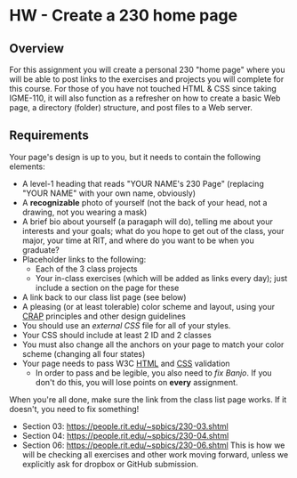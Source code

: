 # HW - Create a 230 home page

## Overview
For this assignment you will create a personal 230 "home page" where you will be able to post links to the exercises and projects you will complete for this course. For those of you have not touched HTML & CSS since taking IGME-110, it will also function as a refresher on how to create a basic Web page, a directory (folder) structure, and post files to a Web server.

## Requirements
Your page's design is up to you, but it needs to contain the following elements:
* A level-1 heading that reads "YOUR NAME's 230 Page" (replacing "YOUR NAME" with your own name, obviously)
* A **recognizable** photo of yourself (not the back of your head, not a drawing, not you wearing a mask)
* A brief bio about yourself (a paragaph will do), telling me about your interests and your goals; what do you hope to get out of the class, your major, your time at RIT, and where do you want to be when you graduate?
* Placeholder links to the following:
  - Each of the 3 class projects
  - Your in-class exercises (which will be added as links every day); just include a section on the page for these
* A link back to our class list page (see below)
* A pleasing (or at least tolerable) color scheme and layout, using your [CRAP](http://www.presentationzen.com/chapter6_spread.pdf) principles and other design guidelines
* You should use an *external CSS* file for all of your styles.
* Your CSS should include at least 2 ID and 2 classes
* You must also change all the anchors on your page to match your color scheme (changing all four states)
* Your page needs to pass W3C [HTML](https://validator.w3.org/) and [CSS](http://jigsaw.w3.org/css-validator/) validation
  - In order to pass and be legible, you also need to *fix Banjo*. If you don't do this, you will lose points on **every** assignment.

When you're all done, make sure the link from the class list page works. If it doesn't, you need to fix something!
- Section 03: https://people.rit.edu/~spbics/230-03.shtml
- Section 04: https://people.rit.edu/~spbics/230-04.shtml
- Section 06: https://people.rit.edu/~spbics/230-06.shtml
This is how we will be checking all exercises and other work moving forward, unless we explicitly ask for dropbox or GitHub submission.

